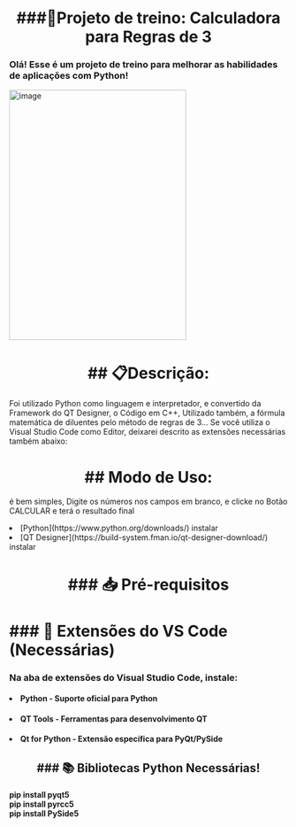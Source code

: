 <div align="center">
  <h1>###🧮Projeto de treino: Calculadora para Regras de 3</h1>
</div>

<div align="left">
  <h3>Olá! Esse é um projeto de treino para melhorar as habilidades de aplicações com Python!</h3>
</div>

<div align="left">
  <img width="320" height="452" alt="image" src="https://github.com/user-attachments/assets/8e6d2f51-ffad-4cae-8883-31b93f152982" />
</div>

<div align="center">
  <h1>## 📋Descrição:</h1>
</div>
<div align="left">
Foi utilizado Python como linguagem e interpretador, e convertido da Framework do QT Designer, o Código em C++,
Utilizado também, a fórmula matemática de diluentes pelo método de regras de 3... Se você utiliza o Visual 
Studio Code como Editor, deixarei descrito as extensões necessárias também abaixo:</p>
</div>

<div align="center">
<h1>## Modo de Uso:</h1>
</div>
<div align="left">
é bem simples, Digite os números nos campos em branco, e clicke no Botão CALCULAR e terá o resultado final</p>
</div>

<div align="left">
<li> [Python](https://www.python.org/downloads/) instalar</br></li>
<li> [QT Designer](https://build-system.fman.io/qt-designer-download/) instalar</p></li>
</div>

<div align="center">
  <h1><b>### 📥 Pré-requisitos</br></h1>
</div>

<div align="left">
  <h1>### 🔧 Extensões do VS Code (Necessárias)</h1>
</div>
<div align="left">
<h3>Na aba de extensões do Visual Studio Code, instale:</h3><p>
</div>

<div>
<h4><li>Python - Suporte oficial para Python</li></h4>
<h4><li>QT Tools - Ferramentas para desenvolvimento QT</li></h4>
<h4><li>Qt for Python - Extensão específica para PyQt/PySide</li></p></h4>
</div>

<div align="center">
<h2><b>### 📚 Bibliotecas Python Necessárias!</2h>
</div>

<div>
<h4>
pip install pyqt5</br>
pip install pyrcc5</br>
pip install PySide5</p>
</h4>
</div>
